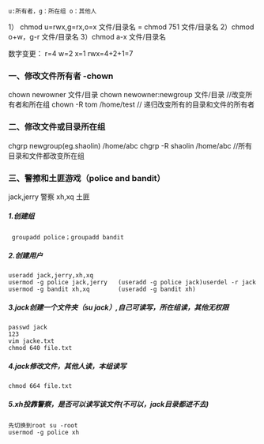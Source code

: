 	u:所有者，g：所在组 o：其他人
1） chmod u=rwx,g=rx,o=x 文件/目录名 = chmod 751 文件/目录名
2）chmod o+w，g-r    文件/目录名
3）chmod a-x     文件/目录名

数字变更：
r=4 w=2 x=1 rwx=4+2+1=7

### 一、修改文件所有者 -chown
 chown newowner 文件/目录 
 chown newowner:newgroup 文件/目录    //改变所有者和所在组
chown -R tom /home/test      // 递归改变所有的目录和文件的所有者

### 二、修改文件或目录所在组
chgrp newgroup(eg.shaolin) /home/abc
chgrp -R shaolin /home/abc     //所有目录和文件都改变所在组

### 三、警擦和土匪游戏（police and bandit）

jack,jerry 警察
xh,xq 土匪
##### 1.创建组
	 groupadd police；groupadd bandit
 
##### 2.创建用户
	useradd jack,jerry,xh,xq
	usermod -g police jack,jerry   (useradd -g police jack)userdel -r jack
	usermod -g bandit xh,xq        (useradd -g bandit xh)

##### 3.jack创建一个文件夹（su jack）,自己可读写，所在组读，其他无权限
	passwd jack
	123
	vim jacke.txt 
	chmod 640 file.txt

##### 4.jack修改文件，其他人读，本组读写
	chmod 664 file.txt

##### 5.xh投靠警察，是否可以读写该文件(不可以，jack目录都进不去)
	先切换到root su -root
	usermod -g police xh


